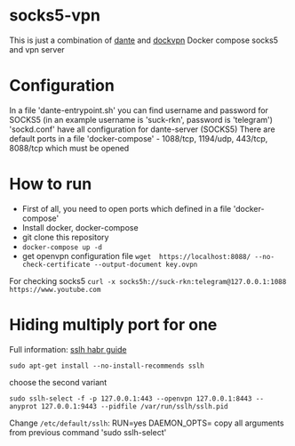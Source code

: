 # socks5-vpn
This is just a combination of [dante](https://github.com/vimagick/dockerfiles/tree/master/dante) and [dockvpn](https://github.com/umputun/dockvpn)
Docker compose socks5 and vpn server

# Configuration
In a file 'dante-entrypoint.sh' you can find username and password for SOCKS5 (in an example username is 'suck-rkn', password is 'telegram')
'sockd.conf' have all configuration for dante-server (SOCKS5)
There are default ports in a file 'docker-compose' - 1088/tcp, 1194/udp, 443/tcp, 8088/tcp which must be opened

# How to run
* First of all, you need to open ports which defined in a file 'docker-compose'
* Install docker, docker-compose
* git clone this repository
* ```docker-compose up -d```
* get openvpn configuration file ```wget  https://localhost:8088/ --no-check-certificate --output-document key.ovpn```

For checking socks5 ```curl -x socks5h://suck-rkn:telegram@127.0.0.1:1088 https://www.youtube.com```

# Hiding multiply port for one
Full information: [sslh habr guide](https://habr.com/post/412779/)

```
sudo apt-get install --no-install-recommends sslh
```
choose the second variant

```
sudo sslh-select -f -p 127.0.0.1:443 --openvpn 127.0.0.1:8443 --anyprot 127.0.0.1:9443 --pidfile /var/run/sslh/sslh.pid
```

Change ```/etc/default/sslh```:
RUN=yes
DAEMON_OPTS= copy all arguments from previous command 'sudo sslh-select'
